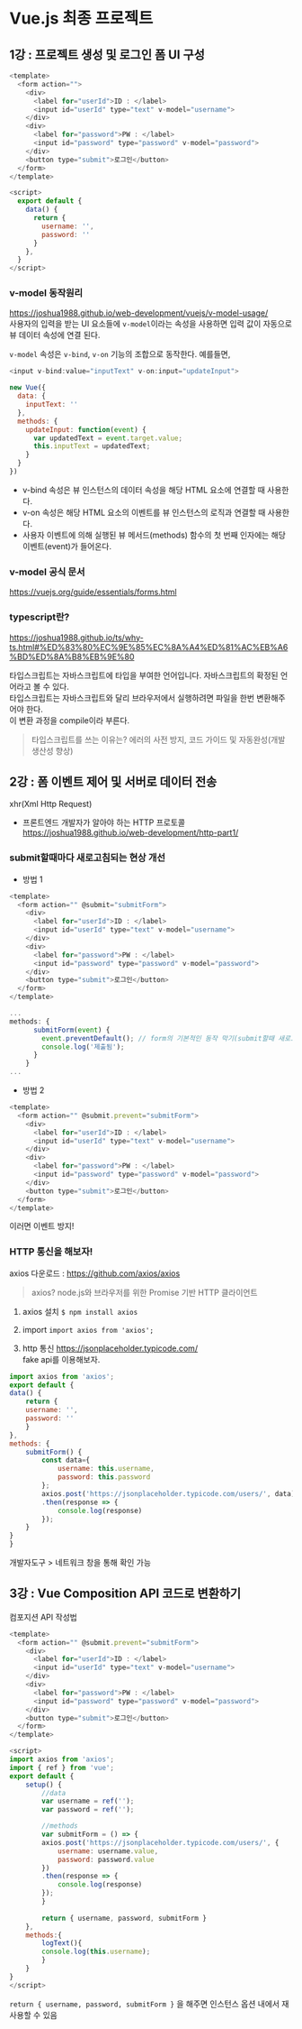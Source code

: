 # Vue.js 최종 프로젝트

## 1강 : 프로젝트 생성 및 로그인 폼 UI 구성

```javascript
<template>
  <form action="">
    <div>
      <label for="userId">ID : </label>
      <input id="userId" type="text" v-model="username">
    </div>
    <div>
      <label for="password">PW : </label>
      <input id="password" type="password" v-model="password">
    </div>
    <button type="submit">로그인</button>
  </form>
</template>

<script>
  export default {
    data() {
      return {
        username: '',
        password: ''
      }
    },
  }
</script>
```

### v-model 동작원리  
https://joshua1988.github.io/web-development/vuejs/v-model-usage/  
사용자의 입력을 받는 UI 요소들에 `v-model`이라는 속성을 사용하면 입력 값이 자동으로 뷰 데이터 속성에 연결 된다.

`v-model` 속성은 `v-bind`, `v-on` 기능의 조합으로 동작한다.
예를들면, 
```javascript
<input v-bind:value="inputText" v-on:input="updateInput">

new Vue({
  data: {
    inputText: ''
  },
  methods: {
    updateInput: function(event) {
      var updatedText = event.target.value;
      this.inputText = updatedText;
    }
  }
})
```

* v-bind 속성은 뷰 인스턴스의 데이터 속성을 해당 HTML 요소에 연결할 때 사용한다.
* v-on 속성은 해당 HTML 요소의 이벤트를 뷰 인스턴스의 로직과 연결할 때 사용한다.
* 사용자 이벤트에 의해 실행된 뷰 메서드(methods) 함수의 첫 번째 인자에는 해당 이벤트(event)가 들어온다.


### v-model 공식 문서
https://vuejs.org/guide/essentials/forms.html


### typescript란?
https://joshua1988.github.io/ts/why-ts.html#%ED%83%80%EC%9E%85%EC%8A%A4%ED%81%AC%EB%A6%BD%ED%8A%B8%EB%9E%80  

타입스크립트는 자바스크립트에 타입을 부여한 언어입니다. 자바스크립트의 확정된 언어라고 볼 수 있다.  
타입스크립트는 자바스크립트와 달리 브라우저에서 실행하려면 파일을 한번 변환해주어야 한다.  
이 변환 과정을 compile이라 부른다.

> 타입스크립트를 쓰는 이유는?
> 에러의 사전 방지, 코드 가이드 및 자동완성(개발 생산성 향상)


## 2강 : 폼 이벤트 제어 및 서버로 데이터 전송

xhr(Xml Http Request)

* 프론트엔드 개발자가 알아야 하는 HTTP 프로토콜   
https://joshua1988.github.io/web-development/http-part1/

### submit할때마다 새로고침되는 현상 개선

* 방법 1
``` javascript
<template>
  <form action="" @submit="submitForm">
    <div>
      <label for="userId">ID : </label>
      <input id="userId" type="text" v-model="username">
    </div>
    <div>
      <label for="password">PW : </label>
      <input id="password" type="password" v-model="password">
    </div>
    <button type="submit">로그인</button>
  </form>
</template>

...
methods: {
      submitForm(event) {
        event.preventDefault(); // form의 기본적인 동작 막기(submit할때 새로고침하는)
        console.log('제출됨');
      }
    }
...
```

* 방법 2
```javascript
<template>
  <form action="" @submit.prevent="submitForm">
    <div>
      <label for="userId">ID : </label>
      <input id="userId" type="text" v-model="username">
    </div>
    <div>
      <label for="password">PW : </label>
      <input id="password" type="password" v-model="password">
    </div>
    <button type="submit">로그인</button>
  </form>
</template>
```
이러면 이벤트 방지!

### HTTP 통신을 해보자!
axios 다운로드 : https://github.com/axios/axios  
> axios? node.js와 브라우저를 위한 Promise 기반 HTTP 클라이언트

1. axios 설치 
`$ npm install axios`

2. import
`import axios from 'axios';`

3. http 통신
https://jsonplaceholder.typicode.com/  
fake api를 이용해보자.  
```javascript
import axios from 'axios';
export default {
data() {
    return {
    username: '',
    password: ''
    }
},
methods: {
    submitForm() {
        const data={
            username: this.username,
            password: this.password
        };
        axios.post('https://jsonplaceholder.typicode.com/users/', data)
        .then(response => {
            console.log(response)
        });
    }
}
}
```
개발자도구 > 네트워크 창을 통해 확인 가능


## 3강 : Vue Composition API 코드로 변환하기 

컴포지션 API 작성법
```javascript
<template>
  <form action="" @submit.prevent="submitForm">
    <div>
      <label for="userId">ID : </label>
      <input id="userId" type="text" v-model="username">
    </div>
    <div>
      <label for="password">PW : </label>
      <input id="password" type="password" v-model="password">
    </div>
    <button type="submit">로그인</button>
  </form>
</template>

<script>
import axios from 'axios';
import { ref } from 'vue';
export default {
    setup() {
        //data
        var username = ref('');
        var password = ref('');

        //methods
        var submitForm = () => {
        axios.post('https://jsonplaceholder.typicode.com/users/', {
            username: username.value,
            password: password.value
        })
        .then(response => {
            console.log(response)
        });
        }
        
        return { username, password, submitForm }
    },
    methods:{
        logText(){
        console.log(this.username);
        }
    }
}
</script>
```
`return { username, password, submitForm }` 을 해주면 인스턴스 옵션 내에서 재사용할 수 있음